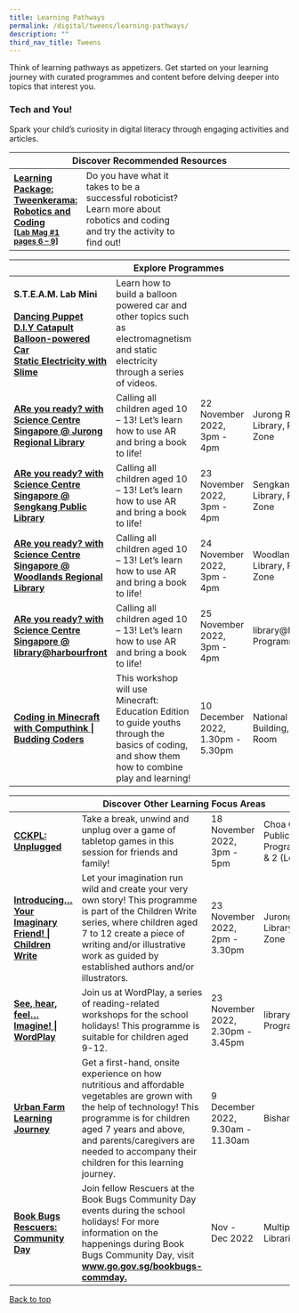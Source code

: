 ```yaml
---
title: Learning Pathways
permalink: /digital/tweens/learning-pathways/
description: ""
third_nav_title: Tweens
---
```

<style type="text/css">
/* Links */
.content a { color: #322987; }
.content a:focus,
.content a:hover { color: #28216c; }

/* Button Outline */
.bp-button { padding-left: 1.5rem; padding-right: 1.5rem; }
.bp-button.is-primary-outline { border: 1px solid #322987; color: #322987; background-color: transparent; text-decoration: none; }
.bp-button.is-primary-outline:focus,
.bp-button.is-primary-outline:hover { border: 1px solid #322987; color: #cff2e8; background-color: #322987; text-decoration: none; }

/* Responsive Iframe */
.responsive-iframe { position: absolute; top: 0; left: 0; bottom: 0; right: 0; width: 100%; height: 100%; }
.responsive-iframe-container { position: relative; overflow: hidden; width: 100%; }
.responsive-iframe-container.ratio-16by9 { padding-top: 56.25%; }
.responsive-iframe-container.ratio-4by3 { padding-top: 75%; }
.responsive-iframe-container.ratio-3by2 { padding-top: 66.66%; }
.responsive-iframe-container.ratio-1by1 { padding-top: 100%; }
</style>
Think of learning pathways as appetizers. Get started on your learning journey with curated programmes and content before delving deeper into topics that interest you.
<h3><b>Tech and You!</b></h3>
Spark your child’s curiosity in digital literacy through engaging activities and articles.
<div class="horizontal-scroll margin--bottom--lg">
  <table class="generic-table">
    <thead>
      <tr>
        <th colspan="4" class="is-uppercase has-weight-normal">Discover Recommended Resources</th>
      </tr>
    </thead>
    <tbody>
      <tr>
        <td style="width: 20%;"><a href="https://childrenandteens.nlb.gov.sg/images/diyresources/secondary/FA_Tweenkerama-Issue-1.pdf" target="_blank"><b>Learning Package: 
<br>Tweenkerama: Robotics and Coding 
					<br><small>[Lab Mag #1 pages 6 – 9]</small>
</b></a></td>
        <td style="width: 40%;">Do you have what it takes to be a successful roboticist? Learn more about robotics and coding and try the activity to find out!
</td>
        <td style="width: 20%;"></td>
        <td style="width: 20%;"></td>
      </tr>
</tbody>
  </table>
</div>

<div class="horizontal-scroll margin--bottom--lg">
  <table class="generic-table">
    <thead>
      <tr>
        <th colspan="4" class="is-uppercase has-weight-normal">Explore Programmes</th>
      </tr>
    </thead>
    <tbody>
      			<tr>
      <td style="width: 20%;"><b> S.T.E.A.M. Lab Mini</b><br><br>
				<a href="https://youtu.be/l9B7iknybmw" target="_blank"><b>Dancing Puppet</b></a><br>
				<a href="https://youtu.be/J5EqL69pjYE" target="_blank"><b>D.I.Y Catapult</b></a><br>
				<a href="https://youtu.be/p6NoA5c8R1U" target="_blank"><b>Balloon-powered Car</b></a><br>
				<a href="https://youtu.be/qDrRGM1t8fU" target="_blank"><b>Static Electricity with Slime</b></a><br></td>
         <td style="width: 40%;">Learn how to build a balloon powered car and other topics such as electromagnetism and static electricity through a series of videos.</td>
        <td style="width: 20%;"></td>
        <td style="width: 20%;"></td>
      </tr>
	<tr>
<td style="width: 20%;"><a href="https://www.eventbrite.sg/e/are-you-ready-with-science-centre-singapore-jurong-regional-library-tickets-435562859237?aff" target="_blank"><b>ARe you ready? with Science Centre Singapore @ Jurong Regional Library</b></a></td>
<td style="width: 20%;">Calling all children aged 10 – 13! Let’s learn how to use AR and bring a book to life!</td>
<td style="width: 20%;">22 November 2022,<br>3pm - 4pm</td>
<td style="width: 20%;">Jurong Regional Library, Programme Zone</td>
</tr>
			<tr><td style="width: 20%;"><a href="https://www.eventbrite.sg/e/are-you-ready-with-science-centre-singapore-sengkang-public-library-tickets-435564925417?aff" target="_blank"><b>ARe you ready? with Science Centre Singapore @ Sengkang Public Library</b></a></td>
<td>Calling all children aged 10 – 13! Let’s learn how to use AR and bring a book to life!</td>
<td>23 November 2022,<br>3pm - 4pm</td>
<td>Sengkang Public Library, Programme Zone</td>
</tr>
			<tr><td><a href="https://www.eventbrite.sg/e/are-you-ready-with-science-centre-singapore-woodlands-regional-library-tickets-435567553277?aff" target="_blank"><b>ARe you ready? with Science Centre Singapore @ Woodlands Regional Library</b></a></td>
<td>Calling all children aged 10 – 13! Let’s learn how to use AR and bring a book to life!</td>
<td>24 November 2022,<br>3pm - 4pm</td>
<td>Woodlands Regional Library, Programme Zone</td>
</tr>
			<tr><td><a href="https://www.eventbrite.sg/e/are-you-ready-with-science-centre-singapore-libraryharbourfront-tickets-435568435917?aff" target="_blank"><b>ARe you ready? with Science Centre Singapore @ library@harbourfront</b></a></td>
<td>Calling all children aged 10 – 13! Let’s learn how to use AR and bring a book to life!</td>
<td>25 November 2022,<br>3pm - 4pm</td>
<td>library@harbourfront, Programme Room 2</td>
</tr>
			<tr><td><a href="https://www.eventbrite.sg/cc/programmes-on-digital-66199?aff=odclrlmctfte" target="_blank"><b>Coding in Minecraft with Computhink | Budding Coders</b></a></td>
<td>This workshop will use Minecraft: Education Edition to guide youths through the basics of coding, and show them how to combine play and learning!</td>
<td>10 December 2022,<br>1.30pm - 5.30pm</td>
<td>National Library Building, Possibility Room</td>
</tr>
			</tbody>
  </table>
</div>

<div class="horizontal-scroll margin--bottom--lg">
  <table class="generic-table">
    <thead>
      <tr>
        <th colspan="4" class="is-uppercase has-weight-normal">Discover Other Learning Focus Areas</th>
      </tr>
    </thead>
    <tbody>           
<tr>
<td><a href="https://www.eventbrite.sg/e/cckpl-unplugged-tickets-435571324557?aff=ebdssbdestsearch" target="_blank"><b>CCKPL: Unplugged</b></a></td>
<td>Take a break, unwind and unplug over a game of tabletop games in this session for friends and family!</td>
<td>18 November 2022,<br>3pm - 5pm</td>
<td>Choa Chu Kang Public Library, Programme Room 1 & 2 (Level 4)</td>
</tr>
			<tr>
<td style="width: 20%;"><a href="https://www.eventbrite.sg/e/introducing-your-imaginary-friend-children-write-tickets-441497710537?aff" target="_blank"><b>Introducing… Your Imaginary Friend! | Children Write</b></a></td>
<td style="width: 40%;">Let your imagination run wild and create your very own story! This programme is part of the Children Write series, where children aged 7 to 12 create a piece of writing and/or illustrative work as guided by established authors and/or illustrators.</td>
<td style="width: 20%;">23 November 2022,<br> 2pm - 3.30pm</td>
<td style="width: 20%;">Jurong Regional Library, Programme Zone</td>
</tr>
			<tr>
<td><a href="https://www.eventbrite.sg/e/see-hear-feel-imagine-wordplay-tickets-461572043407?aff" target="_blank"><b>See, hear, feel… Imagine! | WordPlay</b></a></td>
<td>Join us at WordPlay, a series of reading-related workshops for the school holidays! This programme is suitable for children aged 9-12.</td>
<td>23 November 2022,<br> 2.30pm - 3.45pm</td>
<td>library@harbourfront, Programme Room 2</td>
</tr>
				<tr>
<td><a href="https://www.eventbrite.sg/e/urban-farm-learning-journey-tickets-424908251017?aff" target="_blank"><b>Urban Farm Learning Journey</b></a></td>
<td>Get a first-hand, onsite experience on how nutritious and affordable vegetables are grown with the help of technology! This programme is for children aged 7 years and above, and parents/caregivers are needed to accompany their children for this learning journey.</td>
<td>9 December 2022,<br>9.30am - 11.30am</td>
<td>Bishan Public Library</td>
</tr>
			<tr>
<td><a href="https://www.eventbrite.sg/cc/book-bugs-rescuers-community-day-1310889" target="_blank"><b>Book Bugs Rescuers: Community Day</b></a></td>
<td>Join fellow Rescuers at the Book Bugs Community Day events during the school holidays! For more information on the happenings during Book Bugs Community Day, visit <a href="https://www.go.gov.sg/bookbugs-commday" target="_blank"><b>www.go.gov.sg/bookbugs-commday.</b></a></td>
<td>Nov - Dec 2022</td>
<td>Multiple Public Libraries</td>
</tr>
    </tbody>
  </table>
</div>

<p class="has-text-right margin--top--xl"><a href="#main-content">Back to top</a></p>